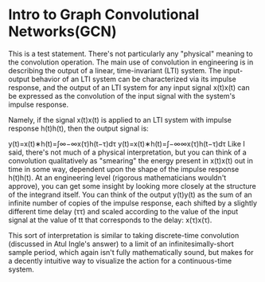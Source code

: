 # Intro to Graph Convolutional Networks(GCN)
This is a test statement.
There's not particularly any "physical" meaning to the convolution operation. The main use of convolution in engineering is in describing the output of a linear, time-invariant (LTI) system. The input-output behavior of an LTI system can be characterized via its impulse response, and the output of an LTI system for any input signal x(t)x(t) can be expressed as the convolution of the input signal with the system's impulse response.

Namely, if the signal x(t)x(t) is applied to an LTI system with impulse response h(t)h(t), then the output signal is:

y(t)=x(t)∗h(t)=∫∞−∞x(τ)h(t−τ)dτ
y(t)=x(t)∗h(t)=∫−∞∞x(τ)h(t−τ)dτ
Like I said, there's not much of a physical interpretation, but you can think of a convolution qualitatively as "smearing" the energy present in x(t)x(t) out in time in some way, dependent upon the shape of the impulse response h(t)h(t). At an engineering level (rigorous mathematicians wouldn't approve), you can get some insight by looking more closely at the structure of the integrand itself. You can think of the output y(t)y(t) as the sum of an infinite number of copies of the impulse response, each shifted by a slightly different time delay (ττ) and scaled according to the value of the input signal at the value of tt that corresponds to the delay: x(τ)x(τ).

This sort of interpretation is similar to taking discrete-time convolution (discussed in Atul Ingle's answer) to a limit of an infinitesimally-short sample period, which again isn't fully mathematically sound, but makes for a decently intuitive way to visualize the action for a continuous-time system.